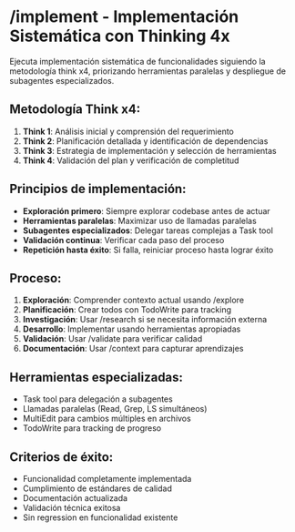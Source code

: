 # /implement - Implementación Sistemática con Thinking 4x

Ejecuta implementación sistemática de funcionalidades siguiendo la metodología think x4, priorizando herramientas paralelas y despliegue de subagentes especializados.

## Metodología Think x4:
1. **Think 1**: Análisis inicial y comprensión del requerimiento
2. **Think 2**: Planificación detallada y identificación de dependencias  
3. **Think 3**: Estrategia de implementación y selección de herramientas
4. **Think 4**: Validación del plan y verificación de completitud

## Principios de implementación:
- **Exploración primero**: Siempre explorar codebase antes de actuar
- **Herramientas paralelas**: Maximizar uso de llamadas paralelas
- **Subagentes especializados**: Delegar tareas complejas a Task tool
- **Validación continua**: Verificar cada paso del proceso
- **Repetición hasta éxito**: Si falla, reiniciar proceso hasta lograr éxito

## Proceso:
1. **Exploración**: Comprender contexto actual usando /explore
2. **Planificación**: Crear todos con TodoWrite para tracking
3. **Investigación**: Usar /research si se necesita información externa
4. **Desarrollo**: Implementar usando herramientas apropiadas
5. **Validación**: Usar /validate para verificar calidad
6. **Documentación**: Usar /context para capturar aprendizajes

## Herramientas especializadas:
- Task tool para delegación a subagentes
- Llamadas paralelas (Read, Grep, LS simultáneos)
- MultiEdit para cambios múltiples en archivos
- TodoWrite para tracking de progreso

## Criterios de éxito:
- Funcionalidad completamente implementada
- Cumplimiento de estándares de calidad
- Documentación actualizada
- Validación técnica exitosa
- Sin regression en funcionalidad existente